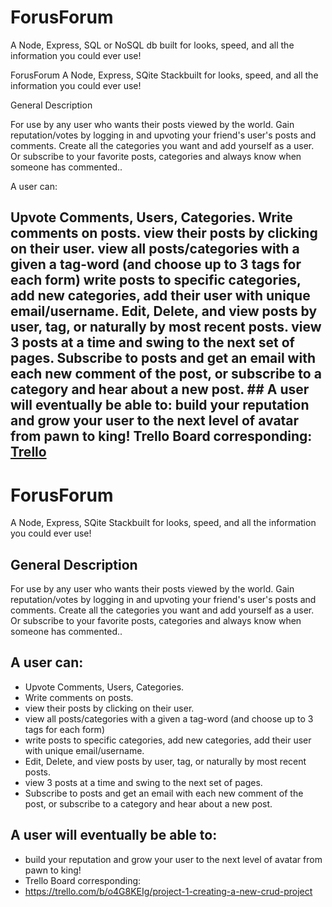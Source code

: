# ForusForum
 A Node, Express, SQL or NoSQL db built for looks, speed, and all the information you could ever use!

ForusForum
A Node, Express, SQite Stackbuilt for looks, speed, and all the information you could ever use!

General Description

For use by any user who wants their posts viewed by the world. Gain reputation/votes by logging in and upvoting your friend's user's posts and comments. Create all the categories you want and add yourself as a user. Or subscribe to your favorite posts, categories and always know when someone has commented..

A user can:

Upvote Comments, Users, Categories.
Write comments on posts.
view their posts by clicking on their user.
view all posts/categories with a given a tag-word (and choose up to 3 tags for each form)
write posts to specific categories, add new categories, add their user with unique email/username.
Edit, Delete, and view posts by user, tag, or naturally by most recent posts.
view 3 posts at a time and swing to the next set of pages.
Subscribe to posts and get an email with each new comment of the post, or subscribe to a category and hear about a new post. ## A user will eventually be able to:
build your reputation and grow your user to the next level of avatar from pawn to king!
Trello Board corresponding:
[Trello](https://trello.com/b/o4G8KEIg/project-1-creating-a-new-crud-project)
- 
# ForusForum
 A Node, Express, SQite Stackbuilt for looks, speed, and all the information you could ever use!
## General Description
For use by any user who wants their posts viewed by the world. Gain reputation/votes by logging in and upvoting your friend's user's posts and comments. Create all the categories you want and add yourself as a user. Or subscribe to your favorite posts, categories and always know when someone has commented..
## A user can:
- Upvote Comments, Users, Categories.
- Write comments on posts.
- view their posts by clicking on their user.
- view all posts/categories with a given a tag-word (and choose up to 3 tags for each form)
- write posts to specific categories, add new categories, add their user with unique email/username.
- Edit, Delete, and view posts by user, tag, or naturally by most recent posts.
- view 3 posts at a time and swing to the next set of pages.
- Subscribe to posts and get an email with each new comment of the post, or subscribe to a category and hear about a new post.
## A user will eventually be able to:
- build your reputation and grow your user to the next level of avatar from pawn to king!
- Trello Board corresponding:
- https://trello.com/b/o4G8KEIg/project-1-creating-a-new-crud-project
